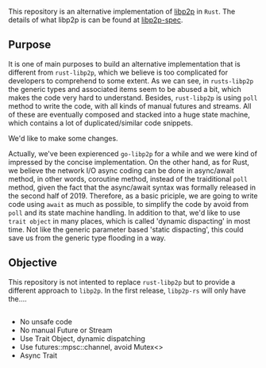 


This repository is an alternative implementation of [libp2p](https://libp2p.io) in `Rust`. The details of what libp2p is can be found at [libp2p-spec](https://github.com/libp2p/specs).

## Purpose

It is one of main purposes to build an alternative implementation that is different from `rust-libp2p`, which we believe is too complicated for developers to comprehend to some extent. As we can see, in `rusts-libp2p` the generic types and associated items seem to be abused a bit, which makes the code very hard to understand. Besides, `rust-libp2p` is using `poll` method to write the code, with all kinds of manual futures and streams. All of these are eventually composed and stacked into a huge state machine, which contains a lot of duplicated/similar code snippets. 

We'd like to make some changes.

Actually, we've been expierenced `go-libp2p` for a while and we were kind of impressed by the concise implementation. On the other hand, as for Rust, we believe the network I/O async coding can be done in async/await method, in other words, coroutine method, instead of the traiditional `poll` method, given the fact that the async/await syntax was formally released in the second half of 2019. Therefore, as a basic priciple, we are going to write code using `await` as much as possible, to simplify the code by avoid from `poll` and its state machine handling. In addition to that, we'd like to use `trait object` in many places, which is called 'dynamic dispacting' in most time. Not like the generic parameter based 'static dispacting', this could save us from the generic type flooding in a way. 


## Objective

This repository is not intented to replace `rust-libp2p` but to provide a different approach to `libp2p`. In the first release, `libp2p-rs` will only have the....


## 

## 

- No unsafe code
- No manual Future or Stream
- Use Trait Object, dynamic dispatching
- Use futures::mpsc::channel, avoid Mutex<>
- Async Trait







